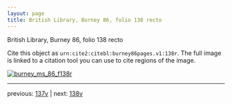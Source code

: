 ```yaml
---
layout: page
title: British Library, Burney 86, folio 138 recto
---
```


British Library, Burney 86, folio 138 recto

Cite this object as `urn:cite2:citebl:burney86pages.v1:138r`.  The full image is linked to a citation tool you can use to cite regions of the image.

[![burney_ms_86_f138r](http://www.homermultitext.org/iipsrv?IIIF=/project/homer/pyramidal/deepzoom/citebl/burney86imgs/v1/burney_ms_86_f138r.tif/full/800,/0/default.jpg)](http://www.homermultitext.org/ict2/?urn=urn:cite2:citebl:burney86imgs.v1:burney_ms_86_f138r) 

---

previous:  [137v](../137v/) | next: [138v](../138v/)